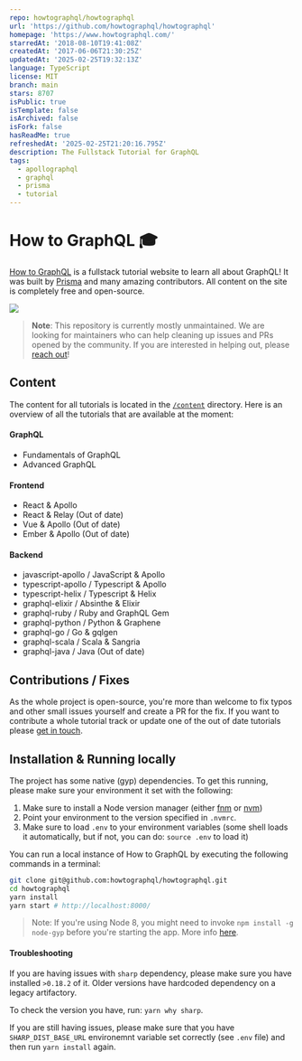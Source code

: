 ```yaml
---
repo: howtographql/howtographql
url: 'https://github.com/howtographql/howtographql'
homepage: 'https://www.howtographql.com/'
starredAt: '2018-08-10T19:41:08Z'
createdAt: '2017-06-06T21:30:25Z'
updatedAt: '2025-02-25T19:32:13Z'
language: TypeScript
license: MIT
branch: main
stars: 8707
isPublic: true
isTemplate: false
isArchived: false
isFork: false
hasReadMe: true
refreshedAt: '2025-02-25T21:20:16.795Z'
description: The Fullstack Tutorial for GraphQL
tags:
  - apollographql
  - graphql
  - prisma
  - tutorial
---
```


# How to GraphQL 🎓

[How to GraphQL](https://www.howtographql.com) is a fullstack tutorial website to learn all about GraphQL! It was built by [Prisma](https://www.prisma.io?utm_source=htg&utm_medium=readme) and many amazing contributors. All content on the site is completely free and open-source.

[![](http://i.imgur.com/67oYe9q.png)](https://www.howtographql.com)

> **Note**: This repository is currently mostly unmaintained. We are looking for maintainers who can help cleaning up issues and PRs opened by the community. If you are interested in helping out, please [reach out](mailto:burk@prisma.io)!

## Content

The content for all tutorials is located in the  [`/content`](https://github.com/howtographql/howtographql/tree/master/content) directory. Here is an overview of all the tutorials that are available at the moment:

#### GraphQL

- Fundamentals of GraphQL
- Advanced GraphQL

#### Frontend

- React & Apollo
- React & Relay (Out of date)
- Vue & Apollo (Out of date)
- Ember & Apollo (Out of date)

#### Backend

- javascript-apollo / JavaScript & Apollo
- typescript-apollo / Typescript & Apollo
- typescript-helix / Typescript & Helix
- graphql-elixir / Absinthe & Elixir
- graphql-ruby / Ruby and GraphQL Gem
- graphql-python / Python & Graphene
- graphql-go / Go & gqlgen
- graphql-scala / Scala & Sangria   
- graphql-java / Java (Out of date)



## Contributions / Fixes

As the whole project is open-source, you're more than welcome to fix typos and other small issues yourself and create a PR for the fix. If you want to contribute a whole tutorial track or update one of the out of date tutorials please [get in touch](mailto:burk@prisma.io).

## Installation & Running locally

The project has some native (gyp) dependencies. To get this running, please make sure your environment it set with the following:

1. Make sure to install a Node version manager (either [fnm](https://github.com/Schniz/fnm) or [nvm](https://github.com/nvm-sh/nvm))
1. Point your environment to the version specified in `.nvmrc`.
1. Make sure to load `.env` to your environment variables (some shell loads it automatically, but if not, you can do: `source .env` to load it)

You can run a local instance of How to GraphQL by executing the following commands in a terminal:

```sh
git clone git@github.com:howtographql/howtographql.git
cd howtographql
yarn install
yarn start # http://localhost:8000/
```

> Note: If you're using Node 8, you might need to invoke `npm install -g node-gyp` before you're starting the app. More info [here](https://github.com/gatsbyjs/gatsby/issues/1754).

#### Troubleshooting

If you are having issues with `sharp` dependency, please make sure you have installed `>0.18.2` of it. Older versions have hardcoded dependency on a legacy artifactory. 

To check the version you have, run: `yarn why sharp`. 

If you are still having issues, please make sure that you have `SHARP_DIST_BASE_URL` environemnt variable set correctly (see `.env` file) and then run `yarn install` again.

